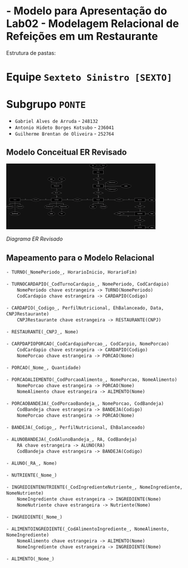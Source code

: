 # - Modelo para Apresentação do Lab02 - Modelagem Relacional de Refeições em um Restaurante

Estrutura de pastas:

# Equipe `Sexteto Sinistro [SEXTO]`

# Subgrupo `PONTE`
* `Gabriel Alves de Arruda` - `248132`
* `Antonio Hideto Borges Kotsubo` - `236041`
* `Guilherme Brentan de Oliveira` - `252764`

## Modelo Conceitual ER Revisado

<img src="images/ER_Diagram.png" width="400px" height="auto">

*Diagrama ER Revisado*

## Mapeamento para o Modelo Relacional

~~~
- TURNO(_NomePeriodo_, HorarioInicio, HorarioFim)

- TURNOCARDAPIO(_CodTurnoCardapio_, NomePeriodo, CodCardapio)
    NomePeriodo chave estrangeira -> TURNO(NomePeriodo)
    CodCardapio chave estrangeira -> CARDAPIO(Codigo)

- CARDAPIO(_Codigo_, PerfilNutricional, EhBalanceado, Data, CNPJRestaurante)
    CNPJRestaurante chave estrangeira -> RESTAURANTE(CNPJ)

- RESTAURANTE(_CNPJ_, Nome)

- CARPDAPIOPORCAO(_CodCardapioPorcao_, CodCarpio, NomePorcao)
    CodCardapio chave estrangeira -> CARDAPIO(Codigo)
    NomePorcao chave estrangeira -> PORCAO(Nome)

- PORCAO(_Nome_, Quantidade)

- PORCAOALIEMENTO(_CodPorcaoAlimento_, NomePorcao, NomeAlimento)
    NomePorcao chave estrangeira -> PORCAO(Nome)
    NomeAlimento chave estrangeira -> ALIMENTO(Nome)

- PORCAOBANDEJA(_CodPorcaoBandeja_, NomePorcao, CodBandeja)
    CodBandeja chave estrangeira -> BANDEJA(Codigo)
    NomePorcao chave estrangeira -> PORCAO(Nome)

- BANDEJA(_Codigo_, PerfilNutricional, EhBalanceado)

- ALUNOBANDEJA(_CodAlunoBandeja_, RA, CodBandeja)
    RA chave estrangeira -> ALUNO(RA)
    CodBandeja chave estrangeira -> BANDEJA(Codigo)

- ALUNO(_RA_, Nome)

- NUTRIENTE(_Nome_)

- INGREDIENTENUTRIENTE(_CodIngredienteNutriente_, NomeIngrediente, NomeNutriente)
    NomeIngrediente chave estrangeira -> INGREDIENTE(Nome)
    NomeNutriente chave estrangeira -> Nutriente(Nome)

- INGREDIENTE(_Nome_)

- ALIMENTOINGREDIENTE(_CodAlimentoIngrediente_, NomeAlimento, NomeIngrediente)
    NomeAlimento chave estrangeira -> ALIMENTO(Nome)
    NomeIngrediente chave estrangeira -> INGREDIENTE(Nome)

- ALIMENTO(_Nome_)
~~~